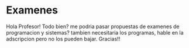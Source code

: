 # Examenes

Hola Profesor! Todo bien? me podria pasar propuestas de examenes de programacion y sistemas? tambien necesitaria los programas, hable en la adscripcion pero no los pueden bajar. Gracias!!
